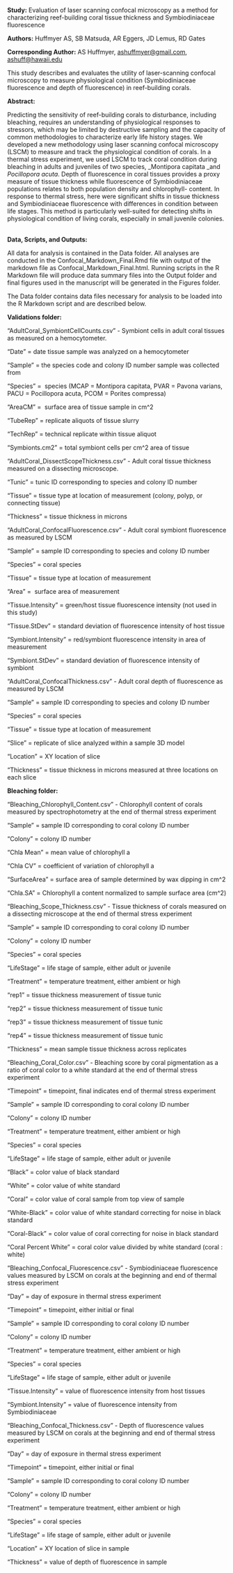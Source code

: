 
**Study:** Evaluation of laser scanning confocal microscopy as a method for characterizing reef-building coral tissue thickness and Symbiodiniaceae fluorescence

**Authors:** Huffmyer AS, SB Matsuda, AR Eggers, JD Lemus, RD Gates

**Corresponding Author:** AS Huffmyer, ashuffmyer@gmail.com, ashuff@hawaii.edu

This study describes and evaluates the utility of laser-scanning confocal microscopy to measure physiological condition (Symbiodiniaceae fluorescence and depth of fluorescence) in reef-building corals.

**Abstract:**

Predicting the sensitivity of reef-building corals to disturbance, including bleaching, requires an understanding of physiological responses to stressors, which may be limited by destructive sampling and the capacity of common methodologies to characterize early life history stages. We developed a new methodology using laser scanning confocal microscopy (LSCM) to measure and track the physiological condition of corals. In a thermal stress experiment, we used LSCM to track coral condition during bleaching in adults and juveniles of two species, _Montipora capitata _and _Pocillopora acuta_. Depth of fluorescence in coral tissues provides a proxy measure of tissue thickness while fluorescence of Symbiodiniaceae populations relates to both population density and chlorophyll- content. In response to thermal stress, here were significant shifts in tissue thickness and Symbiodiniaceae fluorescence with differences in condition between life stages. This method is particularly well-suited for detecting shifts in physiological condition of living corals, especially in small juvenile colonies.  

**Data, Scripts, and Outputs:**

All data for analysis is contained in the Data folder. All analyses are conducted in the Confocal_Markdown_Final.Rmd file with output of the markdown file as Confocal_Markdown_Final.html. Running scripts in the R Markdown file will produce data summary files into the Output folder and final figures used in the manuscript will be generated in the Figures folder. 

The Data folder contains data files necessary for analysis to be loaded into the R Markdown script and are described below. 

**Validations folder:** 

“AdultCoral_SymbiontCellCounts.csv” - Symbiont cells in adult coral tissues as measured on a hemocytometer. 

“Date” = date tissue sample was analyzed on a hemocytometer

“Sample” = the species code and colony ID number sample was collected from

“Species” =  species (MCAP = Montipora capitata, PVAR = Pavona varians, PACU = Pocillopora acuta, PCOM = Porites compressa)

“AreaCM” =  surface area of tissue sample in cm^2

“TubeRep” = replicate aliquots of tissue slurry

“TechRep” = technical replicate within tissue aliquot 

“Symbionts.cm2” = total symbiont cells per cm^2 area of tissue



“AdultCoral_DissectScopeThickness.csv” - Adult coral tissue thickness measured on a dissecting microscope. 

“Tunic” = tunic ID corresponding to species and colony ID number

“Tissue” = tissue type at location of measurement (colony, polyp, or connecting tissue)

“Thickness” = tissue thickness in microns



“AdultCoral_ConfocalFluorescence.csv” - Adult coral symbiont fluorescence as measured by LSCM 

“Sample” = sample ID corresponding to species and colony ID number

“Species” = coral species

“Tissue” = tissue type at location of measurement

“Area” =  surface area of measurement 

“Tissue.Intensity” = green/host tissue fluorescence intensity (not used in this study)

“Tissue.StDev” = standard deviation of fluorescence intensity of host tissue

“Symbiont.Intensity” = red/symbiont fluorescence intensity in area of measurement

“Symbiont.StDev” = standard deviation of fluorescence intensity of symbiont 



“AdultCoral_ConfocalThickness.csv” - Adult coral depth of fluorescence as measured by LSCM

“Sample” = sample ID corresponding to species and colony ID number

“Species” = coral species 

“Tissue” = tissue type at location of measurement

“Slice” = replicate of slice analyzed within a sample 3D model

“Location” = XY location of slice

“Thickness” = tissue thickness in microns measured at three locations on each slice



**Bleaching folder:** 

“Bleaching_Chlorophyll_Content.csv” - Chlorophyll content of corals measured by spectrophotometry at the end of thermal stress experiment

“Sample” = sample ID corresponding to coral colony ID number

“Colony” = colony ID number

“Chla Mean” = mean value of chlorophyll a

“Chla CV” = coefficient of variation of chlorophyll a

“SurfaceArea” = surface area of sample determined by wax dipping in cm^2

“Chla.SA” = Chlorophyll a content normalized to sample surface area (cm^2)



“Bleaching_Scope_Thickness.csv” - Tissue thickness of corals measured on a dissecting microscope at the end of thermal stress experiment

“Sample” = sample ID corresponding to coral colony ID number

“Colony” = colony ID number

“Species” = coral species 

“LifeStage” = life stage of sample, either adult or juvenile

“Treatment” = temperature treatment, either ambient or high

“rep1” = tissue thickness measurement of tissue tunic

“rep2” = tissue thickness measurement of tissue tunic

“rep3” = tissue thickness measurement of tissue tunic

“rep4” = tissue thickness measurement of tissue tunic

“Thickness” = mean sample tissue thickness across replicates 



“Bleaching_Coral_Color.csv” - Bleaching score by coral pigmentation as a ratio of coral color to a white standard at the end of thermal stress experiment

“Timepoint” = timepoint, final indicates end of thermal stress experiment

“Sample” = sample ID corresponding to coral colony ID number

“Colony” = colony ID number

“Treatment” = temperature treatment, either ambient or high

“Species” = coral species 

“LifeStage” = life stage of sample, either adult or juvenile

“Black” = color value of black standard

“White” = color value of white standard

“Coral” = color value of coral sample from top view of sample

“White-Black” = color value of white standard correcting for noise in black standard

“Coral-Black” = color value of coral correcting for noise in black standard

“Coral Percent White” = coral color value divided by white standard (coral : white)



“Bleaching_Confocal_Fluorescence.csv” - Symbiodiniaceae fluorescence values measured by LSCM on corals at the beginning and end of thermal stress experiment

“Day” = day of exposure in thermal stress experiment

“Timepoint” = timepoint, either initial or final

“Sample” = sample ID corresponding to coral colony ID number

“Colony” = colony ID number

“Treatment” = temperature treatment, either ambient or high

“Species” = coral species 

“LifeStage” = life stage of sample, either adult or juvenile

“Tissue.Intensity” = value of fluorescence intensity from host tissues

“Symbiont.Intensity” = value of fluorescence intensity from Symbiodiniaceae



“Bleaching_Confocal_Thickness.csv” - Depth of fluorescence values measured by LSCM on corals at the beginning and end of thermal stress experiment

“Day” = day of exposure in thermal stress experiment

“Timepoint” = timepoint, either initial or final

“Sample” = sample ID corresponding to coral colony ID number

“Colony” = colony ID number

“Treatment” = temperature treatment, either ambient or high

“Species” = coral species 

“LifeStage” = life stage of sample, either adult or juvenile

“Location” = XY location of slice in sample 

“Thickness” = value of depth of fluorescence in sample

 